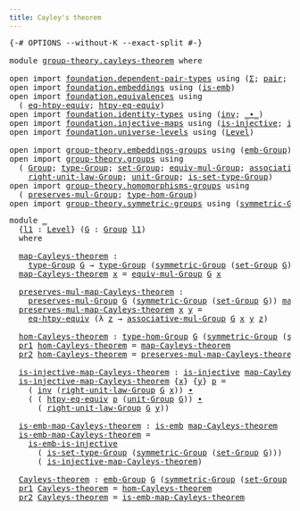 ```yaml
---
title: Cayley's theorem
---
```


<pre class="Agda"><a id="42" class="Symbol">{-#</a> <a id="46" class="Keyword">OPTIONS</a> <a id="54" class="Pragma">--without-K</a> <a id="66" class="Pragma">--exact-split</a> <a id="80" class="Symbol">#-}</a>

<a id="85" class="Keyword">module</a> <a id="92" href="group-theory.cayleys-theorem.html" class="Module">group-theory.cayleys-theorem</a> <a id="121" class="Keyword">where</a>

<a id="128" class="Keyword">open</a> <a id="133" class="Keyword">import</a> <a id="140" href="foundation.dependent-pair-types.html" class="Module">foundation.dependent-pair-types</a> <a id="172" class="Keyword">using</a> <a id="178" class="Symbol">(</a><a id="179" href="foundation-core.dependent-pair-types.html#515" class="Record">Σ</a><a id="180" class="Symbol">;</a> <a id="182" href="foundation-core.dependent-pair-types.html#588" class="InductiveConstructor">pair</a><a id="186" class="Symbol">;</a> <a id="188" href="foundation-core.dependent-pair-types.html#605" class="Field">pr1</a><a id="191" class="Symbol">;</a> <a id="193" href="foundation-core.dependent-pair-types.html#617" class="Field">pr2</a><a id="196" class="Symbol">)</a>
<a id="198" class="Keyword">open</a> <a id="203" class="Keyword">import</a> <a id="210" href="foundation.embeddings.html" class="Module">foundation.embeddings</a> <a id="232" class="Keyword">using</a> <a id="238" class="Symbol">(</a><a id="239" href="foundation-core.embeddings.html#992" class="Function">is-emb</a><a id="245" class="Symbol">)</a>
<a id="247" class="Keyword">open</a> <a id="252" class="Keyword">import</a> <a id="259" href="foundation.equivalences.html" class="Module">foundation.equivalences</a> <a id="283" class="Keyword">using</a>
  <a id="291" class="Symbol">(</a> <a id="293" href="foundation.equivalences.html#13529" class="Function">eq-htpy-equiv</a><a id="306" class="Symbol">;</a> <a id="308" href="foundation.equivalences.html#13665" class="Function">htpy-eq-equiv</a><a id="321" class="Symbol">)</a>
<a id="323" class="Keyword">open</a> <a id="328" class="Keyword">import</a> <a id="335" href="foundation.identity-types.html" class="Module">foundation.identity-types</a> <a id="361" class="Keyword">using</a> <a id="367" class="Symbol">(</a><a id="368" href="foundation-core.identity-types.html#2729" class="Function">inv</a><a id="371" class="Symbol">;</a> <a id="373" href="foundation-core.identity-types.html#2425" class="Function Operator">_∙_</a><a id="376" class="Symbol">)</a>
<a id="378" class="Keyword">open</a> <a id="383" class="Keyword">import</a> <a id="390" href="foundation.injective-maps.html" class="Module">foundation.injective-maps</a> <a id="416" class="Keyword">using</a> <a id="422" class="Symbol">(</a><a id="423" href="foundation.injective-maps.html#1309" class="Function">is-injective</a><a id="435" class="Symbol">;</a> <a id="437" href="foundation.injective-maps.html#4586" class="Function">is-emb-is-injective</a><a id="456" class="Symbol">)</a>
<a id="458" class="Keyword">open</a> <a id="463" class="Keyword">import</a> <a id="470" href="foundation.universe-levels.html" class="Module">foundation.universe-levels</a> <a id="497" class="Keyword">using</a> <a id="503" class="Symbol">(</a><a id="504" href="Agda.Primitive.html#597" class="Postulate">Level</a><a id="509" class="Symbol">)</a>

<a id="512" class="Keyword">open</a> <a id="517" class="Keyword">import</a> <a id="524" href="group-theory.embeddings-groups.html" class="Module">group-theory.embeddings-groups</a> <a id="555" class="Keyword">using</a> <a id="561" class="Symbol">(</a><a id="562" href="group-theory.embeddings-groups.html#933" class="Function">emb-Group</a><a id="571" class="Symbol">)</a>
<a id="573" class="Keyword">open</a> <a id="578" class="Keyword">import</a> <a id="585" href="group-theory.groups.html" class="Module">group-theory.groups</a> <a id="605" class="Keyword">using</a>
  <a id="613" class="Symbol">(</a> <a id="615" href="group-theory.groups.html#2481" class="Function">Group</a><a id="620" class="Symbol">;</a> <a id="622" href="group-theory.groups.html#2724" class="Function">type-Group</a><a id="632" class="Symbol">;</a> <a id="634" href="group-theory.groups.html#2664" class="Function">set-Group</a><a id="643" class="Symbol">;</a> <a id="645" href="group-theory.groups.html#5609" class="Function">equiv-mul-Group</a><a id="660" class="Symbol">;</a> <a id="662" href="group-theory.groups.html#3318" class="Function">associative-mul-Group</a><a id="683" class="Symbol">;</a>
    <a id="689" href="group-theory.groups.html#4315" class="Function">right-unit-law-Group</a><a id="709" class="Symbol">;</a> <a id="711" href="group-theory.groups.html#3768" class="Function">unit-Group</a><a id="721" class="Symbol">;</a> <a id="723" href="group-theory.groups.html#2776" class="Function">is-set-type-Group</a><a id="740" class="Symbol">)</a>
<a id="742" class="Keyword">open</a> <a id="747" class="Keyword">import</a> <a id="754" href="group-theory.homomorphisms-groups.html" class="Module">group-theory.homomorphisms-groups</a> <a id="788" class="Keyword">using</a>
  <a id="796" class="Symbol">(</a> <a id="798" href="group-theory.homomorphisms-groups.html#1464" class="Function">preserves-mul-Group</a><a id="817" class="Symbol">;</a> <a id="819" href="group-theory.homomorphisms-groups.html#1630" class="Function">type-hom-Group</a><a id="833" class="Symbol">)</a>
<a id="835" class="Keyword">open</a> <a id="840" class="Keyword">import</a> <a id="847" href="group-theory.symmetric-groups.html" class="Module">group-theory.symmetric-groups</a> <a id="877" class="Keyword">using</a> <a id="883" class="Symbol">(</a><a id="884" href="group-theory.symmetric-groups.html#3569" class="Function">symmetric-Group</a><a id="899" class="Symbol">)</a>
</pre>
<pre class="Agda"><a id="914" class="Keyword">module</a> <a id="921" href="group-theory.cayleys-theorem.html#921" class="Module">_</a>
  <a id="925" class="Symbol">{</a><a id="926" href="group-theory.cayleys-theorem.html#926" class="Bound">l1</a> <a id="929" class="Symbol">:</a> <a id="931" href="Agda.Primitive.html#597" class="Postulate">Level</a><a id="936" class="Symbol">}</a> <a id="938" class="Symbol">(</a><a id="939" href="group-theory.cayleys-theorem.html#939" class="Bound">G</a> <a id="941" class="Symbol">:</a> <a id="943" href="group-theory.groups.html#2481" class="Function">Group</a> <a id="949" href="group-theory.cayleys-theorem.html#926" class="Bound">l1</a><a id="951" class="Symbol">)</a>
  <a id="955" class="Keyword">where</a>
  
  <a id="966" href="group-theory.cayleys-theorem.html#966" class="Function">map-Cayleys-theorem</a> <a id="986" class="Symbol">:</a>
    <a id="992" href="group-theory.groups.html#2724" class="Function">type-Group</a> <a id="1003" href="group-theory.cayleys-theorem.html#939" class="Bound">G</a> <a id="1005" class="Symbol">→</a> <a id="1007" href="group-theory.groups.html#2724" class="Function">type-Group</a> <a id="1018" class="Symbol">(</a><a id="1019" href="group-theory.symmetric-groups.html#3569" class="Function">symmetric-Group</a> <a id="1035" class="Symbol">(</a><a id="1036" href="group-theory.groups.html#2664" class="Function">set-Group</a> <a id="1046" href="group-theory.cayleys-theorem.html#939" class="Bound">G</a><a id="1047" class="Symbol">))</a>
  <a id="1052" href="group-theory.cayleys-theorem.html#966" class="Function">map-Cayleys-theorem</a> <a id="1072" href="group-theory.cayleys-theorem.html#1072" class="Bound">x</a> <a id="1074" class="Symbol">=</a> <a id="1076" href="group-theory.groups.html#5609" class="Function">equiv-mul-Group</a> <a id="1092" href="group-theory.cayleys-theorem.html#939" class="Bound">G</a> <a id="1094" href="group-theory.cayleys-theorem.html#1072" class="Bound">x</a>
  
  <a id="1101" href="group-theory.cayleys-theorem.html#1101" class="Function">preserves-mul-map-Cayleys-theorem</a> <a id="1135" class="Symbol">:</a>
    <a id="1141" href="group-theory.homomorphisms-groups.html#1464" class="Function">preserves-mul-Group</a> <a id="1161" href="group-theory.cayleys-theorem.html#939" class="Bound">G</a> <a id="1163" class="Symbol">(</a><a id="1164" href="group-theory.symmetric-groups.html#3569" class="Function">symmetric-Group</a> <a id="1180" class="Symbol">(</a><a id="1181" href="group-theory.groups.html#2664" class="Function">set-Group</a> <a id="1191" href="group-theory.cayleys-theorem.html#939" class="Bound">G</a><a id="1192" class="Symbol">))</a> <a id="1195" href="group-theory.cayleys-theorem.html#966" class="Function">map-Cayleys-theorem</a>
  <a id="1217" href="group-theory.cayleys-theorem.html#1101" class="Function">preserves-mul-map-Cayleys-theorem</a> <a id="1251" href="group-theory.cayleys-theorem.html#1251" class="Bound">x</a> <a id="1253" href="group-theory.cayleys-theorem.html#1253" class="Bound">y</a> <a id="1255" class="Symbol">=</a>
    <a id="1261" href="foundation.equivalences.html#13529" class="Function">eq-htpy-equiv</a> <a id="1275" class="Symbol">(λ</a> <a id="1278" href="group-theory.cayleys-theorem.html#1278" class="Bound">z</a> <a id="1280" class="Symbol">→</a> <a id="1282" href="group-theory.groups.html#3318" class="Function">associative-mul-Group</a> <a id="1304" href="group-theory.cayleys-theorem.html#939" class="Bound">G</a> <a id="1306" href="group-theory.cayleys-theorem.html#1251" class="Bound">x</a> <a id="1308" href="group-theory.cayleys-theorem.html#1253" class="Bound">y</a> <a id="1310" href="group-theory.cayleys-theorem.html#1278" class="Bound">z</a><a id="1311" class="Symbol">)</a>

  <a id="1316" href="group-theory.cayleys-theorem.html#1316" class="Function">hom-Cayleys-theorem</a> <a id="1336" class="Symbol">:</a> <a id="1338" href="group-theory.homomorphisms-groups.html#1630" class="Function">type-hom-Group</a> <a id="1353" href="group-theory.cayleys-theorem.html#939" class="Bound">G</a> <a id="1355" class="Symbol">(</a><a id="1356" href="group-theory.symmetric-groups.html#3569" class="Function">symmetric-Group</a> <a id="1372" class="Symbol">(</a><a id="1373" href="group-theory.groups.html#2664" class="Function">set-Group</a> <a id="1383" href="group-theory.cayleys-theorem.html#939" class="Bound">G</a><a id="1384" class="Symbol">))</a>
  <a id="1389" href="foundation-core.dependent-pair-types.html#605" class="Field">pr1</a> <a id="1393" href="group-theory.cayleys-theorem.html#1316" class="Function">hom-Cayleys-theorem</a> <a id="1413" class="Symbol">=</a> <a id="1415" href="group-theory.cayleys-theorem.html#966" class="Function">map-Cayleys-theorem</a>
  <a id="1437" href="foundation-core.dependent-pair-types.html#617" class="Field">pr2</a> <a id="1441" href="group-theory.cayleys-theorem.html#1316" class="Function">hom-Cayleys-theorem</a> <a id="1461" class="Symbol">=</a> <a id="1463" href="group-theory.cayleys-theorem.html#1101" class="Function">preserves-mul-map-Cayleys-theorem</a>

  <a id="1500" href="group-theory.cayleys-theorem.html#1500" class="Function">is-injective-map-Cayleys-theorem</a> <a id="1533" class="Symbol">:</a> <a id="1535" href="foundation.injective-maps.html#1309" class="Function">is-injective</a> <a id="1548" href="group-theory.cayleys-theorem.html#966" class="Function">map-Cayleys-theorem</a>
  <a id="1570" href="group-theory.cayleys-theorem.html#1500" class="Function">is-injective-map-Cayleys-theorem</a> <a id="1603" class="Symbol">{</a><a id="1604" href="group-theory.cayleys-theorem.html#1604" class="Bound">x</a><a id="1605" class="Symbol">}</a> <a id="1607" class="Symbol">{</a><a id="1608" href="group-theory.cayleys-theorem.html#1608" class="Bound">y</a><a id="1609" class="Symbol">}</a> <a id="1611" href="group-theory.cayleys-theorem.html#1611" class="Bound">p</a> <a id="1613" class="Symbol">=</a>
    <a id="1619" class="Symbol">(</a> <a id="1621" href="foundation-core.identity-types.html#2729" class="Function">inv</a> <a id="1625" class="Symbol">(</a><a id="1626" href="group-theory.groups.html#4315" class="Function">right-unit-law-Group</a> <a id="1647" href="group-theory.cayleys-theorem.html#939" class="Bound">G</a> <a id="1649" href="group-theory.cayleys-theorem.html#1604" class="Bound">x</a><a id="1650" class="Symbol">))</a> <a id="1653" href="foundation-core.identity-types.html#2425" class="Function Operator">∙</a>
    <a id="1659" class="Symbol">(</a> <a id="1661" class="Symbol">(</a> <a id="1663" href="foundation.equivalences.html#13665" class="Function">htpy-eq-equiv</a> <a id="1677" href="group-theory.cayleys-theorem.html#1611" class="Bound">p</a> <a id="1679" class="Symbol">(</a><a id="1680" href="group-theory.groups.html#3768" class="Function">unit-Group</a> <a id="1691" href="group-theory.cayleys-theorem.html#939" class="Bound">G</a><a id="1692" class="Symbol">))</a> <a id="1695" href="foundation-core.identity-types.html#2425" class="Function Operator">∙</a>
      <a id="1703" class="Symbol">(</a> <a id="1705" href="group-theory.groups.html#4315" class="Function">right-unit-law-Group</a> <a id="1726" href="group-theory.cayleys-theorem.html#939" class="Bound">G</a> <a id="1728" href="group-theory.cayleys-theorem.html#1608" class="Bound">y</a><a id="1729" class="Symbol">))</a>

  <a id="1735" href="group-theory.cayleys-theorem.html#1735" class="Function">is-emb-map-Cayleys-theorem</a> <a id="1762" class="Symbol">:</a> <a id="1764" href="foundation-core.embeddings.html#992" class="Function">is-emb</a> <a id="1771" href="group-theory.cayleys-theorem.html#966" class="Function">map-Cayleys-theorem</a>
  <a id="1793" href="group-theory.cayleys-theorem.html#1735" class="Function">is-emb-map-Cayleys-theorem</a> <a id="1820" class="Symbol">=</a>
    <a id="1826" href="foundation.injective-maps.html#4586" class="Function">is-emb-is-injective</a>
      <a id="1852" class="Symbol">(</a> <a id="1854" href="group-theory.groups.html#2776" class="Function">is-set-type-Group</a> <a id="1872" class="Symbol">(</a><a id="1873" href="group-theory.symmetric-groups.html#3569" class="Function">symmetric-Group</a> <a id="1889" class="Symbol">(</a><a id="1890" href="group-theory.groups.html#2664" class="Function">set-Group</a> <a id="1900" href="group-theory.cayleys-theorem.html#939" class="Bound">G</a><a id="1901" class="Symbol">)))</a>
      <a id="1911" class="Symbol">(</a> <a id="1913" href="group-theory.cayleys-theorem.html#1500" class="Function">is-injective-map-Cayleys-theorem</a><a id="1945" class="Symbol">)</a>

  <a id="1950" href="group-theory.cayleys-theorem.html#1950" class="Function">Cayleys-theorem</a> <a id="1966" class="Symbol">:</a> <a id="1968" href="group-theory.embeddings-groups.html#933" class="Function">emb-Group</a> <a id="1978" href="group-theory.cayleys-theorem.html#939" class="Bound">G</a> <a id="1980" class="Symbol">(</a><a id="1981" href="group-theory.symmetric-groups.html#3569" class="Function">symmetric-Group</a> <a id="1997" class="Symbol">(</a><a id="1998" href="group-theory.groups.html#2664" class="Function">set-Group</a> <a id="2008" href="group-theory.cayleys-theorem.html#939" class="Bound">G</a><a id="2009" class="Symbol">))</a>
  <a id="2014" href="foundation-core.dependent-pair-types.html#605" class="Field">pr1</a> <a id="2018" href="group-theory.cayleys-theorem.html#1950" class="Function">Cayleys-theorem</a> <a id="2034" class="Symbol">=</a> <a id="2036" href="group-theory.cayleys-theorem.html#1316" class="Function">hom-Cayleys-theorem</a>
  <a id="2058" href="foundation-core.dependent-pair-types.html#617" class="Field">pr2</a> <a id="2062" href="group-theory.cayleys-theorem.html#1950" class="Function">Cayleys-theorem</a> <a id="2078" class="Symbol">=</a> <a id="2080" href="group-theory.cayleys-theorem.html#1735" class="Function">is-emb-map-Cayleys-theorem</a>
</pre>